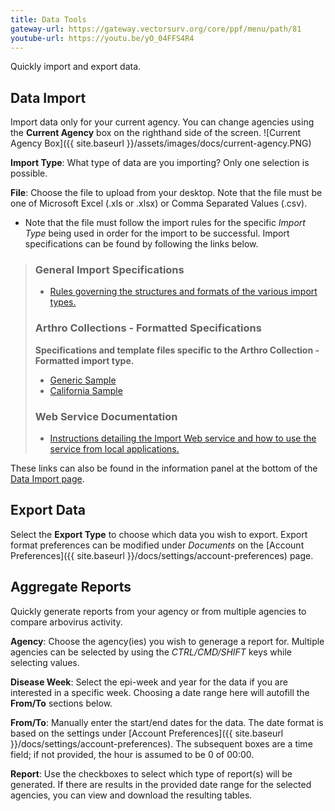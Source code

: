 ```yaml
---
title: Data Tools
gateway-url: https://gateway.vectorsurv.org/core/ppf/menu/path/81
youtube-url: https://youtu.be/yO_04FFS4R4
---
```


Quickly import and export data.

## Data Import

Import data only for your current agency. You can change agencies using the **Current Agency** box on the righthand side of the screen.
![Current Agency Box]({{ site.baseurl }}/assets/images/docs/current-agency.PNG)

**Import Type**: What type of data are you importing? Only one selection is possible.

**File**: Choose the file to upload from your desktop. Note that the file must be one of Microsoft Excel (.xls or .xlsx) or Comma Separated Values (.csv).
  - Note that the file must follow the import rules for the specific _Import Type_ being used in order for the import to be successful. Import specifications can be found by following the links below.

> ### General Import Specifications
>  - [Rules governing the structures and formats of the various import types.](https://gateway.vectorsurv.org/doc/ImportDataSpecification.xlsx)
> 
> ### Arthro Collections - Formatted Specifications
> **Specifications and template files specific to the Arthro Collection - Formatted import type.**
> - [Generic Sample](https://gateway.vectorsurv.org//doc/arthro_collection_formatted/generic/generic.zip)
> - [California Sample](https://gateway.vectorsurv.org//doc/arthro_collection_formatted/CA/CA.zip)
>
> ### Web Service Documentation
> - [Instructions detailing the Import Web service and how to use the service from local applications.](https://trac.vectorsurv.org/gateway/wiki/ImportWebService)

These links can also be found in the information panel at the bottom of the [Data Import page](https://gateway.vectorsurv.org/core/ppf/import).
## Export Data

Select the **Export Type** to choose which data you wish to export. Export format preferences can be modified under _Documents_ on the [Account Preferences]({{ site.baseurl }}/docs/settings/account-preferences) page.

## Aggregate Reports

Quickly generate reports from your agency or from multiple agencies to compare arbovirus activity.

**Agency**: Choose the agency(ies) you wish to generage a report for. Multiple agencies can be selected by using the _CTRL/CMD/SHIFT_ keys while selecting values.

**Disease Week**: Select the epi-week and year for the data if you are interested in a specific week. Choosing a date range here will autofill the **From/To** sections below.

**From/To**: Manually enter the start/end dates for the data. The date format is based on the settings under [Account Preferences]({{ site.baseurl }}/docs/settings/account-preferences). The subsequent boxes are a time field; if not provided, the hour is assumed to be 0 of 00:00.

**Report**: Use the checkboxes to select which type of report(s) will be generated. If there are results in the provided date range for the selected agencies, you can view and download the resulting tables.
